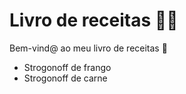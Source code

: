 # Livro de receitas :woman_cook:

Bem-vind@ ao meu livro de receitas :wave:

- Strogonoff de frango
- Strogonoff de carne
